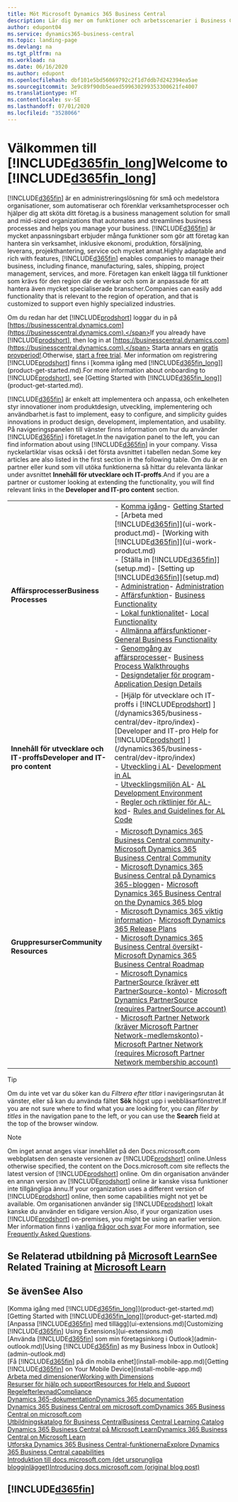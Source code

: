 ```yaml
---
title: Möt Microsoft Dynamics 365 Business Central
description: Lär dig mer om funktioner och arbetsscenarier i Business Central, ett affärsadministreringssystem för små och medelstora företag.
author: edupont04
ms.service: dynamics365-business-central
ms.topic: landing-page
ms.devlang: na
ms.tgt_pltfrm: na
ms.workload: na
ms.date: 06/16/2020
ms.author: edupont
ms.openlocfilehash: dbf101e5bd56069792c2f1d7ddb7d242394ea5ae
ms.sourcegitcommit: 3e9c89f90db5eaed599630299353300621fe4007
ms.translationtype: HT
ms.contentlocale: sv-SE
ms.lasthandoff: 07/01/2020
ms.locfileid: "3528066"
---
```

# <a name="welcome-to-d365fin_long"></a><span data-ttu-id="5008b-103">Välkommen till [!INCLUDE[d365fin_long](includes/d365fin_long_md.md)]</span><span class="sxs-lookup"><span data-stu-id="5008b-103">Welcome to [!INCLUDE[d365fin_long](includes/d365fin_long_md.md)]</span></span>

[!INCLUDE[d365fin](includes/d365fin_md.md)] <span data-ttu-id="5008b-104">är en administreringslösning för små och medelstora organisationer, som automatiserar och förenklar verksamhetsprocesser och hjälper dig att sköta ditt företag.</span><span class="sxs-lookup"><span data-stu-id="5008b-104">is a business management solution for small and mid-sized organizations that automates and streamlines business processes and helps you manage your business.</span></span> <span data-ttu-id="5008b-105">[!INCLUDE[d365fin](includes/d365fin_md.md)] är mycket anpassningsbart erbjuder många funktioner som gör att företag kan hantera sin verksamhet, inklusive ekonomi, produktion, försäljning, leverans, projekthantering, service och mycket annat.</span><span class="sxs-lookup"><span data-stu-id="5008b-105">Highly adaptable and rich with features, [!INCLUDE[d365fin](includes/d365fin_md.md)] enables companies to manage their business, including finance, manufacturing, sales, shipping, project management, services, and more.</span></span> <span data-ttu-id="5008b-106">Företagen kan enkelt lägga till funktioner som krävs för den region där de verkar och som är anpassade för att hantera även mycket specialiserade branscher.</span><span class="sxs-lookup"><span data-stu-id="5008b-106">Companies can easily add functionality that is relevant to the region of operation, and that is customized to support even highly specialized industries.</span></span>

<span data-ttu-id="5008b-107">Om du redan har det [!INCLUDE[prodshort](includes/prodshort.md)] loggar du in på [https://businesscentral.dynamics.com](https://businesscentral.dynamics.com).</span><span class="sxs-lookup"><span data-stu-id="5008b-107">If you already have [!INCLUDE[prodshort](includes/prodshort.md)], then log in at [https://businesscentral.dynamics.com](https://businesscentral.dynamics.com).</span></span> <span data-ttu-id="5008b-108">Starta annars en [gratis provperiod!](https://go.microsoft.com/fwlink/?linkid=847861).</span><span class="sxs-lookup"><span data-stu-id="5008b-108">Otherwise, [start a free trial](https://go.microsoft.com/fwlink/?linkid=847861).</span></span> <span data-ttu-id="5008b-109">Mer information om registrering [!INCLUDE[prodshort](includes/prodshort.md)] finns i [komma igång med [!INCLUDE[d365fin_long](includes/d365fin_long_md.md)]](product-get-started.md).</span><span class="sxs-lookup"><span data-stu-id="5008b-109">For more information about onboarding to [!INCLUDE[prodshort](includes/prodshort.md)], see [Getting Started with [!INCLUDE[d365fin_long](includes/d365fin_long_md.md)]](product-get-started.md).</span></span>  

[!INCLUDE[d365fin](includes/d365fin_md.md)] <span data-ttu-id="5008b-110">är enkelt att implementera och anpassa, och enkelheten styr innovationer inom produktdesign, utveckling, implementering och användbarhet.</span><span class="sxs-lookup"><span data-stu-id="5008b-110">is fast to implement, easy to configure, and simplicity guides innovations in product design, development, implementation, and usability.</span></span> <span data-ttu-id="5008b-111">På navigeringspanelen till vänster finns information om hur du använder [!INCLUDE[d365fin](includes/d365fin_md.md)] i företaget.</span><span class="sxs-lookup"><span data-stu-id="5008b-111">In the navigation panel to the left, you can find information about using [!INCLUDE[d365fin](includes/d365fin_md.md)] in your company.</span></span> <span data-ttu-id="5008b-112">Vissa nyckelartiklar visas också i det första avsnittet i tabellen nedan.</span><span class="sxs-lookup"><span data-stu-id="5008b-112">Some key articles are also listed in the first section in the following table.</span></span> <span data-ttu-id="5008b-113">Om du är en partner eller kund som vill utöka funktionerna så hittar du relevanta länkar under avsnittet **Innehåll för utvecklare och IT-proffs**.</span><span class="sxs-lookup"><span data-stu-id="5008b-113">And if you are a partner or customer looking at extending the functionality, you will find relevant links in the **Developer and IT-pro content** section.</span></span>  

|||  
|-|-|  
|<span data-ttu-id="5008b-114">**Affärsprocesser**</span><span class="sxs-lookup"><span data-stu-id="5008b-114">**Business Processes**</span></span>|<span data-ttu-id="5008b-115">-   [Komma igång](product-get-started.md)</span><span class="sxs-lookup"><span data-stu-id="5008b-115">-   [Getting Started](product-get-started.md)</span></span><br /><span data-ttu-id="5008b-116">-   [Arbeta med [!INCLUDE[d365fin](includes/d365fin_md.md)]](ui-work-product.md)</span><span class="sxs-lookup"><span data-stu-id="5008b-116">-   [Working with [!INCLUDE[d365fin](includes/d365fin_md.md)]](ui-work-product.md)</span></span><br /><span data-ttu-id="5008b-117">-   [Ställa in [!INCLUDE[d365fin](includes/d365fin_md.md)]](setup.md)</span><span class="sxs-lookup"><span data-stu-id="5008b-117">-   [Setting up [!INCLUDE[d365fin](includes/d365fin_md.md)]](setup.md)</span></span><br /><span data-ttu-id="5008b-118">-   [Administration](admin-setup-and-administration.md)</span><span class="sxs-lookup"><span data-stu-id="5008b-118">-   [Administration](admin-setup-and-administration.md)</span></span><br /><span data-ttu-id="5008b-119">-   [Affärsfunktion](across-business-functionality.md)</span><span class="sxs-lookup"><span data-stu-id="5008b-119">-   [Business Functionality](across-business-functionality.md)</span></span><br /><span data-ttu-id="5008b-120">-   [Lokal funktionalitet](LocalFunctionality/Austria/austria-local-functionality.md)</span><span class="sxs-lookup"><span data-stu-id="5008b-120">-   [Local Functionality](LocalFunctionality/Austria/austria-local-functionality.md)</span></span><br /><span data-ttu-id="5008b-121">-   [Allmänna affärsfunktioner](ui-across-business-areas.md)</span><span class="sxs-lookup"><span data-stu-id="5008b-121">-   [General Business Functionality](ui-across-business-areas.md)</span></span><br /><span data-ttu-id="5008b-122">-   [Genomgång av affärsprocesser](walkthrough-business-process-walkthroughs.md)</span><span class="sxs-lookup"><span data-stu-id="5008b-122">-   [Business Process Walkthroughs](walkthrough-business-process-walkthroughs.md)</span></span><br /><span data-ttu-id="5008b-123">-   [Designdetaljer för program](design-details-application-design.md)</span><span class="sxs-lookup"><span data-stu-id="5008b-123">-   [Application Design Details](design-details-application-design.md)</span></span>|  
|<span data-ttu-id="5008b-124">**Innehåll för utvecklare och IT-proffs**</span><span class="sxs-lookup"><span data-stu-id="5008b-124">**Developer and IT-pro content**</span></span>|<span data-ttu-id="5008b-125">-   [Hjälp för utvecklare och IT-proffs i [!INCLUDE[prodshort](includes/prodshort.md)] ](/dynamics365/business-central/dev-itpro/index)</span><span class="sxs-lookup"><span data-stu-id="5008b-125">-   [Developer and IT-pro Help for [!INCLUDE[prodshort](includes/prodshort.md)] ](/dynamics365/business-central/dev-itpro/index)</span></span><br /><span data-ttu-id="5008b-126">-   [Utveckling i AL](/dynamics365/business-central/dev-itpro/developer/devenv-dev-overview)</span><span class="sxs-lookup"><span data-stu-id="5008b-126">-   [Development in AL](/dynamics365/business-central/dev-itpro/developer/devenv-dev-overview)</span></span><br /><span data-ttu-id="5008b-127">-   [Utvecklingsmiljön AL](/dynamics365/business-central/dev-itpro/developer/devenv-reference-overview)</span><span class="sxs-lookup"><span data-stu-id="5008b-127">-   [AL Development Environment](/dynamics365/business-central/dev-itpro/developer/devenv-reference-overview)</span></span><br /><span data-ttu-id="5008b-128">-   [Regler och riktlinjer för AL-kod](/dynamics365/business-central/dev-itpro/compliance/apptest-overview)</span><span class="sxs-lookup"><span data-stu-id="5008b-128">-   [Rules and Guidelines for AL Code](/dynamics365/business-central/dev-itpro/compliance/apptest-overview)</span></span>|  
|<span data-ttu-id="5008b-129">**Gruppresurser**</span><span class="sxs-lookup"><span data-stu-id="5008b-129">**Community Resources**</span></span>|<span data-ttu-id="5008b-130">-   [Microsoft Dynamics 365 Business Central community](https://community.dynamics.com/business)</span><span class="sxs-lookup"><span data-stu-id="5008b-130">-   [Microsoft Dynamics 365 Business Central Community](https://community.dynamics.com/business)</span></span><br /><span data-ttu-id="5008b-131">-   [Microsoft Dynamics 365 Business Central på Dynamics 365-bloggen](https://cloudblogs.microsoft.com/dynamics365/it/product/business-central/)</span><span class="sxs-lookup"><span data-stu-id="5008b-131">-   [Microsoft Dynamics 365 Business Central on the Dynamics 365 blog](https://cloudblogs.microsoft.com/dynamics365/it/product/business-central/)</span></span><br /><span data-ttu-id="5008b-132">-   [Microsoft Dynamics 365 viktig information](https://go.microsoft.com/fwlink/?linkid=2047422)</span><span class="sxs-lookup"><span data-stu-id="5008b-132">-   [Microsoft Dynamics 365 Release Plans](https://go.microsoft.com/fwlink/?linkid=2047422)</span></span><br /><span data-ttu-id="5008b-133">-   [Microsoft Dynamics 365 Business Central översikt](https://dynamics.microsoft.com/roadmap/business-central/)</span><span class="sxs-lookup"><span data-stu-id="5008b-133">-   [Microsoft Dynamics 365 Business Central Roadmap](https://dynamics.microsoft.com/roadmap/business-central/)</span></span><br /><span data-ttu-id="5008b-134">-   [Microsoft Dynamics PartnerSource \(kräver ett PartnerSource-konto\)](https://mbs.microsoft.com/partnersource)</span><span class="sxs-lookup"><span data-stu-id="5008b-134">-   [Microsoft Dynamics PartnerSource \(requires PartnerSource account\)](https://mbs.microsoft.com/partnersource)</span></span><br /><span data-ttu-id="5008b-135">-   [Microsoft Partner Network \(kräver Microsoft Partner Network-medlemskonto\)](https://mspartner.microsoft.com/en/us/windows/index.aspx)</span><span class="sxs-lookup"><span data-stu-id="5008b-135">-   [Microsoft Partner Network \(requires Microsoft Partner Network membership account\)](https://mspartner.microsoft.com/en/us/windows/index.aspx)</span></span>|  

> [!TIP]
> <span data-ttu-id="5008b-136">Om du inte vet var du söker kan du *Filtrera efter titlar* i navigeringsrutan åt vänster, eller så kan du använda fältet **Sök** högst upp i webbläsarfönstret.</span><span class="sxs-lookup"><span data-stu-id="5008b-136">If you are not sure where to find what you are looking for, you can *filter by titles* in the navigation pane to the left, or you can use the **Search** field at the top of the browser window.</span></span>

> [!NOTE]
> <span data-ttu-id="5008b-137">Om inget annat anges visar innehållet på den Docs.microsoft.com webbplatsen den senaste versionen av [!INCLUDE[prodshort](includes/prodshort.md)] online.</span><span class="sxs-lookup"><span data-stu-id="5008b-137">Unless otherwise specified, the content on the Docs.microsoft.com site reflects the latest version of [!INCLUDE[prodshort](includes/prodshort.md)] online.</span></span> <span data-ttu-id="5008b-138">Om din organisation använder en annan version av [!INCLUDE[prodshort](includes/prodshort.md)] online är kanske vissa funktioner inte tillgängliga ännu.</span><span class="sxs-lookup"><span data-stu-id="5008b-138">If your organization uses a different version of [!INCLUDE[prodshort](includes/prodshort.md)] online, then some capabilities might not yet be available.</span></span> <span data-ttu-id="5008b-139">Om organisationen använder sig [!INCLUDE[prodshort](includes/prodshort.md)] lokalt kanske du använder en tidigare version.</span><span class="sxs-lookup"><span data-stu-id="5008b-139">Also, if your organization uses [!INCLUDE[prodshort](includes/prodshort.md)] on-premises, you might be using an earlier version.</span></span> <span data-ttu-id="5008b-140">Mer information finns i [vanliga frågor och svar](across-faq.md).</span><span class="sxs-lookup"><span data-stu-id="5008b-140">For more information, see [Frequently Asked Questions](across-faq.md).</span></span>

## <a name="see-related-training-at-microsoft-learn"></a><span data-ttu-id="5008b-141">Se Relaterad utbildning på [Microsoft Learn](/learn/browse/?products=dynamics-business-central)</span><span class="sxs-lookup"><span data-stu-id="5008b-141">See Related Training at [Microsoft Learn](/learn/browse/?products=dynamics-business-central)</span></span>

## <a name="see-also"></a><span data-ttu-id="5008b-142">Se även</span><span class="sxs-lookup"><span data-stu-id="5008b-142">See Also</span></span>

<span data-ttu-id="5008b-143">[Komma igång med [!INCLUDE[d365fin_long](includes/d365fin_long_md.md)]](product-get-started.md)</span><span class="sxs-lookup"><span data-stu-id="5008b-143">[Getting Started with [!INCLUDE[d365fin_long](includes/d365fin_long_md.md)]](product-get-started.md)</span></span>  
<span data-ttu-id="5008b-144">[Anpassa [!INCLUDE[d365fin](includes/d365fin_md.md)] med tillägg](ui-extensions.md)</span><span class="sxs-lookup"><span data-stu-id="5008b-144">[Customizing [!INCLUDE[d365fin](includes/d365fin_md.md)] Using Extensions](ui-extensions.md)</span></span>  
<span data-ttu-id="5008b-145">[Använda [!INCLUDE[d365fin](includes/d365fin_md.md)] som min företagsinkorg i Outlook](admin-outlook.md)</span><span class="sxs-lookup"><span data-stu-id="5008b-145">[Using [!INCLUDE[d365fin](includes/d365fin_md.md)] as my Business Inbox in Outlook](admin-outlook.md)</span></span>  
<span data-ttu-id="5008b-146">[Få [!INCLUDE[d365fin](includes/d365fin_md.md)] på din mobila enhet](install-mobile-app.md)</span><span class="sxs-lookup"><span data-stu-id="5008b-146">[Getting [!INCLUDE[d365fin](includes/d365fin_md.md)] on Your Mobile Device](install-mobile-app.md)</span></span>  
[<span data-ttu-id="5008b-147">Arbeta med dimensioner</span><span class="sxs-lookup"><span data-stu-id="5008b-147">Working with Dimensions</span></span>](finance-dimensions.md)  
[<span data-ttu-id="5008b-148">Resurser för hjälp och support</span><span class="sxs-lookup"><span data-stu-id="5008b-148">Resources for Help and Support</span></span>](product-help-and-support.md)  
[<span data-ttu-id="5008b-149">Regelefterlevnad</span><span class="sxs-lookup"><span data-stu-id="5008b-149">Compliance</span></span>](compliance/compliance-overview.md)  
[<span data-ttu-id="5008b-150">Dynamics 365-dokumentation</span><span class="sxs-lookup"><span data-stu-id="5008b-150">Dynamics 365 documentation</span></span>](/dynamics365/)  
[<span data-ttu-id="5008b-151">Dynamics 365 Business Central om microsoft.com</span><span class="sxs-lookup"><span data-stu-id="5008b-151">Dynamics 365 Business Central on microsoft.com</span></span>](https://dynamics.microsoft.com/business-central/overview/)  
[<span data-ttu-id="5008b-152">Utbildningskatalog för Business Central</span><span class="sxs-lookup"><span data-stu-id="5008b-152">Business Central Learning Catalog</span></span>](readiness/readiness-learning-catalog.md)  
[<span data-ttu-id="5008b-153">Dynamics 365 Business Central på Microsoft Learn</span><span class="sxs-lookup"><span data-stu-id="5008b-153">Dynamics 365 Business Central on Microsoft Learn</span></span>](/learn/browse/?products=dynamics-business-central)  
[<span data-ttu-id="5008b-154">Utforska Dynamics 365 Business Central-funktionerna</span><span class="sxs-lookup"><span data-stu-id="5008b-154">Explore Dynamics 365 Business Central capabilities</span></span>](https://dynamics.microsoft.com/business-central/capabilities/)  
[<span data-ttu-id="5008b-155">Introduktion till docs.microsoft.com (det ursprungliga blogginlägget)</span><span class="sxs-lookup"><span data-stu-id="5008b-155">Introducing docs.microsoft.com (original blog post)</span></span>](https://docs.microsoft.com/teamblog/introducing-docs-microsoft-com)  

## [!INCLUDE[d365fin](includes/free_trial_md.md)]
